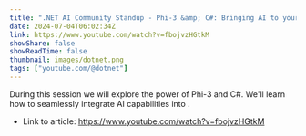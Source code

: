 ```yaml
---
title: ".NET AI Community Standup - Phi-3 &amp; C#: Bringing AI to your .NET Apps"
date: 2024-07-04T06:02:34Z
link: https://www.youtube.com/watch?v=fbojvzHGtkM
showShare: false
showReadTime: false
thumbnail: images/dotnet.png
tags: ["youtube.com/@dotnet"]
---
```

During this session we will explore the power of Phi-3 and C#. We'll learn how to seamlessly integrate AI capabilities into .

- Link to article: https://www.youtube.com/watch?v=fbojvzHGtkM